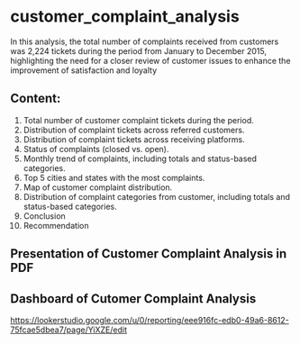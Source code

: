 # customer_complaint_analysis

In this analysis, the total number of complaints received from customers was 2,224 tickets during the period from January to December 2015, highlighting the need for a closer review of customer issues to enhance the improvement of  satisfaction and loyalty 

## Content:

1. Total number of customer complaint tickets during the period.
2. Distribution of complaint tickets across referred customers.
3. Distribution of complaint tickets across receiving platforms.
4. Status of complaints (closed vs. open).
5. Monthly trend of complaints, including totals and status-based categories.
6. Top 5 cities and states with the most complaints.
7. Map of customer complaint distribution.
8. Distribution of complaint categories from customer, including totals and status-based categories.
9. Conclusion
10. Recommendation

## Presentation of Customer Complaint Analysis in PDF

## Dashboard of Cutomer Complaint Analysis

https://lookerstudio.google.com/u/0/reporting/eee916fc-edb0-49a6-8612-75fcae5dbea7/page/YiXZE/edit 


